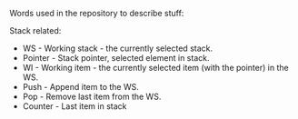 Words used in the repository to describe stuff:

Stack related:

- WS - Working stack - the currently selected stack.
- Pointer - Stack pointer, selected element in stack.
- WI - Working item - the currently selected item (with the pointer) in the WS.
- Push - Append item to the WS.
- Pop - Remove last item from the WS.
- Counter - Last item in stack
